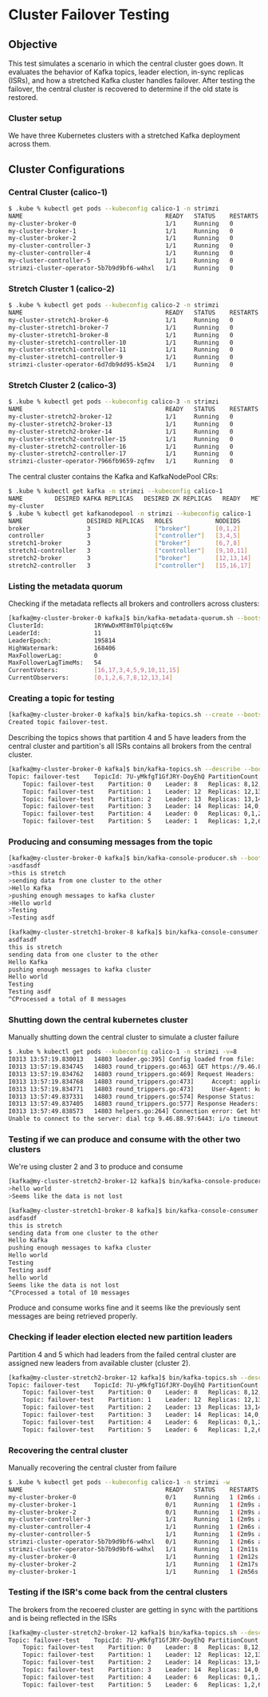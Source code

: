 # Cluster Failover Testing
## Objective

This test simulates a scenario in which the central cluster goes down. It evaluates the behavior of Kafka topics, leader election, in-sync replicas (ISRs), and how a stretched Kafka cluster handles failover. After testing the failover, the central cluster is recovered to determine if the old state is restored.

### Cluster setup
We have three Kubernetes clusters with a stretched Kafka deployment across them.
## Cluster Configurations

### Central Cluster (calico-1)
```bash
$ .kube % kubectl get pods --kubeconfig calico-1 -n strimzi
NAME                                        READY   STATUS    RESTARTS   AGE
my-cluster-broker-0                         1/1     Running   0          23h
my-cluster-broker-1                         1/1     Running   0          23h
my-cluster-broker-2                         1/1     Running   0          23h
my-cluster-controller-3                     1/1     Running   0          23h
my-cluster-controller-4                     1/1     Running   0          23h
my-cluster-controller-5                     1/1     Running   0          23h
strimzi-cluster-operator-5b7b9d9bf6-w4hxl   1/1     Running   0          23h
```

### Stretch Cluster 1 (calico-2)

```bash
$ .kube % kubectl get pods --kubeconfig calico-2 -n strimzi
NAME                                        READY   STATUS    RESTARTS   AGE
my-cluster-stretch1-broker-6                1/1     Running   0          23h
my-cluster-stretch1-broker-7                1/1     Running   0          23h
my-cluster-stretch1-broker-8                1/1     Running   0          23h
my-cluster-stretch1-controller-10           1/1     Running   0          23h
my-cluster-stretch1-controller-11           1/1     Running   0          23h
my-cluster-stretch1-controller-9            1/1     Running   0          23h
strimzi-cluster-operator-6d7db9dd95-k5m24   1/1     Running   0          23h
```

### Stretch Cluster 2 (calico-3)

```bash
$ .kube % kubectl get pods --kubeconfig calico-3 -n strimzi
NAME                                        READY   STATUS    RESTARTS   AGE
my-cluster-stretch2-broker-12               1/1     Running   0          23h
my-cluster-stretch2-broker-13               1/1     Running   0          23h
my-cluster-stretch2-broker-14               1/1     Running   0          23h
my-cluster-stretch2-controller-15           1/1     Running   0          23h
my-cluster-stretch2-controller-16           1/1     Running   0          23h
my-cluster-stretch2-controller-17           1/1     Running   0          23h
strimzi-cluster-operator-7966fb9659-zqfmv   1/1     Running   0          23h
```

The central cluster contains the Kafka and KafkaNodePool CRs:
```bash
$ .kube % kubectl get kafka -n strimzi --kubeconfig calico-1
NAME         DESIRED KAFKA REPLICAS   DESIRED ZK REPLICAS   READY   METADATA STATE   WARNINGS
my-cluster
$ .kube % kubectl get kafkanodepool -n strimzi --kubeconfig calico-1
NAME                  DESIRED REPLICAS   ROLES            NODEIDS
broker                3                  ["broker"]       [0,1,2]
controller            3                  ["controller"]   [3,4,5]
stretch1-broker       3                  ["broker"]       [6,7,8]
stretch1-controller   3                  ["controller"]   [9,10,11]
stretch2-broker       3                  ["broker"]       [12,13,14]
stretch2-controller   3                  ["controller"]   [15,16,17]
```

### Listing the metadata quorum
Checking if the metadata reflects all brokers and controllers across clusters:
```bash
[kafka@my-cluster-broker-0 kafka]$ bin/kafka-metadata-quorum.sh --bootstrap-server my-cluster-kafka-bootstrap.strimzi.svc:9092 describe --status
ClusterId:              1RYWwDxMT8mT0lpiqtc69w
LeaderId:               11
LeaderEpoch:            195814
HighWatermark:          168406
MaxFollowerLag:         0
MaxFollowerLagTimeMs:   54
CurrentVoters:          [16,17,3,4,5,9,10,11,15]
CurrentObservers:       [0,1,2,6,7,8,12,13,14]
```

### Creating a topic for testing
```bash
[kafka@my-cluster-broker-0 kafka]$ bin/kafka-topics.sh --create --bootstrap-server my-cluster-kafka-bootstrap.strimzi.svc:9092 --replication-factor 6 --partitions 6 --topic failover-test
Created topic failover-test.
```

Describing the topics shows that partition 4 and 5 have leaders from the central cluster and partition's all ISRs contains all brokers from the central cluster.
```bash
[kafka@my-cluster-broker-0 kafka]$ bin/kafka-topics.sh --describe --bootstrap-server my-cluster-kafka-bootstrap.strimzi.svc:9092 --topic failover-test
Topic: failover-test	TopicId: 7U-yMkfgT1GfJRY-DoyEhQ	PartitionCount: 6	ReplicationFactor: 6	Configs: min.insync.replicas=2
	Topic: failover-test	Partition: 0	Leader: 8	Replicas: 8,12,13,14,0,1	Isr: 8,12,13,14,0,1	Elr: 	LastKnownElr:
	Topic: failover-test	Partition: 1	Leader: 12	Replicas: 12,13,14,0,1,2	Isr: 12,13,14,0,1,2	Elr: 	LastKnownElr:
	Topic: failover-test	Partition: 2	Leader: 13	Replicas: 13,14,0,1,2,6	Isr: 13,14,0,1,2,6	Elr: 	LastKnownElr:
	Topic: failover-test	Partition: 3	Leader: 14	Replicas: 14,0,1,2,6,7	Isr: 14,0,1,2,6,7	Elr: 	LastKnownElr:
	Topic: failover-test	Partition: 4	Leader: 0	Replicas: 0,1,2,6,7,8	Isr: 0,1,2,6,7,8	Elr: 	LastKnownElr:
	Topic: failover-test	Partition: 5	Leader: 1	Replicas: 1,2,6,7,8,12	Isr: 1,2,6,7,8,12	Elr: 	LastKnownElr:
```

### Producing and consuming messages from the topic 
```bash
[kafka@my-cluster-broker-0 kafka]$ bin/kafka-console-producer.sh --bootstrap-server  my-cluster-kafka-bootstrap.strimzi.svc:9092 --topic failover-test
>asdfasdf
>this is stretch
>sending data from one cluster to the other
>Hello Kafka
>pushing enough messages to kafka cluster
>Hello world
>Testing
>Testing asdf
```

```bash
[kafka@my-cluster-stretch1-broker-8 kafka]$ bin/kafka-console-consumer.sh --bootstrap-server  my-cluster-kafka-bootstrap.strimzi.svc:9092 --topic failover-test
asdfasdf
this is stretch
sending data from one cluster to the other
Hello Kafka
pushing enough messages to kafka cluster
Hello world
Testing
Testing asdf
^CProcessed a total of 8 messages
```

### Shutting down the central kubernetes cluster 
Manually shutting down the central cluster to simulate a cluster failure
```bash
$ .kube % kubectl get pods --kubeconfig calico-1 -n strimzi -v=8
I0313 13:57:19.830013   14803 loader.go:395] Config loaded from file:  calico-1
I0313 13:57:19.834745   14803 round_trippers.go:463] GET https://9.46.88.97:6443/api/v1/namespaces/strimzi/pods?limit=500
I0313 13:57:19.834762   14803 round_trippers.go:469] Request Headers:
I0313 13:57:19.834768   14803 round_trippers.go:473]     Accept: application/json;as=Table;v=v1;g=meta.k8s.io,application/json;as=Table;v=v1beta1;g=meta.k8s.io,application/json
I0313 13:57:19.834771   14803 round_trippers.go:473]     User-Agent: kubectl1.31.1/v1.31.1 (darwin/arm64) kubernetes/948afe5
I0313 13:57:49.837331   14803 round_trippers.go:574] Response Status:  in 30002 milliseconds
I0313 13:57:49.837405   14803 round_trippers.go:577] Response Headers:
I0313 13:57:49.838573   14803 helpers.go:264] Connection error: Get https://9.46.88.97:6443/api/v1/namespaces/strimzi/pods?limit=500: dial tcp 9.46.88.97:6443: i/o timeout
Unable to connect to the server: dial tcp 9.46.88.97:6443: i/o timeout
```

### Testing if we can produce and consume with the other two clusters
We're using cluster 2 and 3 to produce and consume
```bash
[kafka@my-cluster-stretch2-broker-12 kafka]$ bin/kafka-console-producer.sh --bootstrap-server  my-cluster-kafka-bootstrap.strimzi.svc:9092 --topic failover-test
>hello world
>Seems like the data is not lost
```

```bash
[kafka@my-cluster-stretch1-broker-8 kafka]$ bin/kafka-console-consumer.sh --bootstrap-server  my-cluster-kafka-bootstrap.strimzi.svc:9092 --topic failover-test --from-beginning
asdfasdf
this is stretch
sending data from one cluster to the other
Hello Kafka
pushing enough messages to kafka cluster
Hello world
Testing
Testing asdf
hello world
Seems like the data is not lost
^CProcessed a total of 10 messages
```
Produce and consume works fine and it seems like the previously sent messages are being retrieved properly.


### Checking if leader election elected new partition leaders
Partition 4 and 5 which had leaders from the failed central cluster are assigned new leaders from available cluster (cluster 2).
```bash
[kafka@my-cluster-stretch2-broker-12 kafka]$ bin/kafka-topics.sh --describe --bootstrap-server my-cluster-kafka-bootstrap.strimzi.svc:9092 --topic failover-test
Topic: failover-test	TopicId: 7U-yMkfgT1GfJRY-DoyEhQ	PartitionCount: 6	ReplicationFactor: 6	Configs: min.insync.replicas=2
	Topic: failover-test	Partition: 0	Leader: 8	Replicas: 8,12,13,14,0,1	Isr: 8,12,14,13	Elr: 	LastKnownElr:
	Topic: failover-test	Partition: 1	Leader: 12	Replicas: 12,13,14,0,1,2	Isr: 12,14,13	Elr: 	LastKnownElr:
	Topic: failover-test	Partition: 2	Leader: 13	Replicas: 13,14,0,1,2,6	Isr: 14,6,13	Elr: 	LastKnownElr:
	Topic: failover-test	Partition: 3	Leader: 14	Replicas: 14,0,1,2,6,7	Isr: 14,6,7	Elr: 	LastKnownElr:
	Topic: failover-test	Partition: 4	Leader: 6	Replicas: 0,1,2,6,7,8	Isr: 6,7,8	Elr: 	LastKnownElr:
	Topic: failover-test	Partition: 5	Leader: 6	Replicas: 1,2,6,7,8,12	Isr: 6,7,8,12	Elr: 	LastKnownElr:
```

### Recovering the central cluster
Manually recovering the central cluster from failure
```bash
$ .kube % kubectl get pods --kubeconfig calico-1 -n strimzi -w
NAME                                        READY   STATUS    RESTARTS       AGE
my-cluster-broker-0                         0/1     Running   1 (2m6s ago)   24h
my-cluster-broker-1                         0/1     Running   1 (2m9s ago)   23h
my-cluster-broker-2                         0/1     Running   1 (2m9s ago)   24h
my-cluster-controller-3                     1/1     Running   1 (2m9s ago)   24h
my-cluster-controller-4                     1/1     Running   1 (2m6s ago)   24h
my-cluster-controller-5                     1/1     Running   1 (2m9s ago)   24h
strimzi-cluster-operator-5b7b9d9bf6-w4hxl   0/1     Running   1 (2m6s ago)   24h
strimzi-cluster-operator-5b7b9d9bf6-w4hxl   1/1     Running   1 (2m11s ago)   24h
my-cluster-broker-0                         1/1     Running   1 (2m12s ago)   24h
my-cluster-broker-2                         1/1     Running   1 (2m17s ago)   24h
my-cluster-broker-1                         1/1     Running   1 (2m56s ago)   23h
```

### Testing if the ISR's come back from the central clusters
The brokers from the recoered cluster are getting in sync with the partitions and is being reflected in the ISRs
```bash
[kafka@my-cluster-stretch2-broker-12 kafka]$ bin/kafka-topics.sh --describe --bootstrap-server my-cluster-kafka-bootstrap.strimzi.svc:9092 --topic failover-test
Topic: failover-test	TopicId: 7U-yMkfgT1GfJRY-DoyEhQ	PartitionCount: 6	ReplicationFactor: 6	Configs: min.insync.replicas=2
	Topic: failover-test	Partition: 0	Leader: 8	Replicas: 8,12,13,14,0,1	Isr: 0,14,13,12,8	Elr: 	LastKnownElr:
	Topic: failover-test	Partition: 1	Leader: 12	Replicas: 12,13,14,0,1,2	Isr: 0,14,13,2,12	Elr: 	LastKnownElr:
	Topic: failover-test	Partition: 2	Leader: 14	Replicas: 13,14,0,1,2,6	Isr: 0,14,6,13,2	Elr: 	LastKnownElr:
	Topic: failover-test	Partition: 3	Leader: 14	Replicas: 14,0,1,2,6,7	Isr: 0,14,6,2,7	Elr: 	LastKnownElr:
	Topic: failover-test	Partition: 4	Leader: 6	Replicas: 0,1,2,6,7,8	Isr: 0,6,2,7,8	Elr: 	LastKnownElr:
	Topic: failover-test	Partition: 5	Leader: 6	Replicas: 1,2,6,7,8,12	Isr: 6,2,12,7,8	Elr: 	LastKnownElr:
```